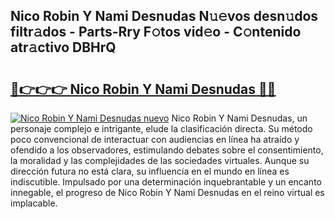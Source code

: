 ## Nico Robin Y Nami Desnudas N𝚞𝚎vos desn𝚞dos filtr𝚊dos - Parts-Rry F𝚘tos vid𝚎o - C𝚘ntenido atr𝚊ctivo DBHrQ

# <h2><a href="http://mb1jno.tromn.icu/?c=Nico+Robin+Y+Nami+Desnudas">🔗👉👉👉 Nico Robin Y Nami Desnudas 🔗🔗</a></h2>

[![Nico Robin Y Nami Desnudas nuevo](https://i.imgur.com/pEAQMta.gif)](http://mb1jno.tromn.icu/?c=Nico+Robin+Y+Nami+Desnudas)
Nico Robin Y Nami Desnudas, un personaje complejo e intrigante, elude la clasificación directa. Su método poco convencional de interactuar con audiencias en línea ha atraído y ofendido a los observadores, estimulando debates sobre el consentimiento, la moralidad y las complejidades de las sociedades virtuales. Aunque su dirección futura no está clara, su influencia en el mundo en línea es indiscutible. Impulsado por una determinación inquebrantable y un encanto innegable, el progreso de Nico Robin Y Nami Desnudas en el reino virtual es implacable.
